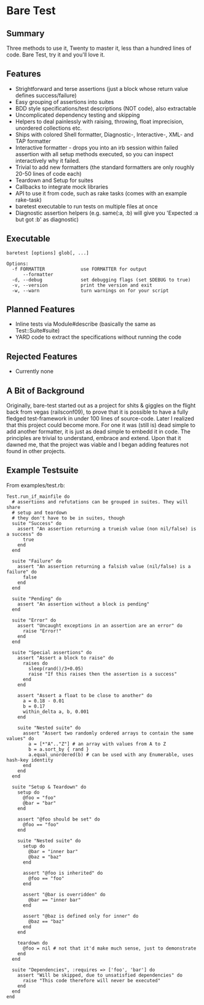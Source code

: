 Bare Test
=========



Summary
-------

Three methods to use it, Twenty to master it, less than a hundred lines of code.
Bare Test, try it and you'll love it.



Features
--------

* Strightforward and terse assertions (just a block whose return value defines
  success/failure)
* Easy grouping of assertions into suites
* BDD style specifications/test descriptions (NOT code), also extractable
* Uncomplicated dependency testing and skipping
* Helpers to deal painlessly with raising, throwing, float imprecision,
  unordered collections etc.
* Ships with colored Shell formatter, Diagnostic-, Interactive-, XML- and TAP
  formatter
* Interactive formatter - drops you into an irb session within failed assertion
  with all setup methods executed, so you can inspect interactively why it
  failed.
* Trivial to add new formatters (the standard formatters are only roughly 20-50
  lines of code each)
* Teardown and Setup for suites
* Callbacks to integrate mock libraries
* API to use it from code, such as rake tasks (comes with an example rake-task)
* baretest executable to run tests on multiple files at once
* Diagnostic assertion helpers (e.g. same(:a, :b) will give you 'Expected
  :a but got :b' as diagnostic)



Executable
----------

    baretest [options] glob[, ...]

    Options:
      -f FORMATTER             use FORMATTER for output
          --formatter
      -d, --debug              set debugging flags (set $DEBUG to true)
      -v, --version            print the version and exit
      -w, --warn               turn warnings on for your script


Planned Features
----------------

* Inline tests via Module#describe (basically the same as Test::Suite#suite)
* YARD code to extract the specifications without running the code



Rejected Features
-----------------

* Currently none


A Bit of Background
-------------------

Originally, bare-test started out as a project for shits & giggles on the flight
back from vegas (railsconf09), to prove that it is possible to have a fully
fledged test-framework in under 100 lines of source-code.
Later I realized that this project could become more. For one it was (still is)
dead simple to add another formatter, it is just as dead simple to embedd it
in code.
The principles are trivial to understand, embrace and extend.
Upon that it dawned me, that the project was viable and I began adding features
not found in other projects.



Example Testsuite
-----------------

From examples/test.rb:

    Test.run_if_mainfile do
      # assertions and refutations can be grouped in suites. They will share
      # setup and teardown
      # they don't have to be in suites, though
      suite "Success" do
        assert "An assertion returning a trueish value (non nil/false) is a success" do
          true
        end
      end

      suite "Failure" do
        assert "An assertion returning a falsish value (nil/false) is a failure" do
          false
        end
      end

      suite "Pending" do
        assert "An assertion without a block is pending"
      end

      suite "Error" do
        assert "Uncaught exceptions in an assertion are an error" do
          raise "Error!"
        end
      end

      suite "Special assertions" do
        assert "Assert a block to raise" do
          raises do
            sleep(rand()/3+0.05)
            raise "If this raises then the assertion is a success"
          end
        end

        assert "Assert a float to be close to another" do
          a = 0.18 - 0.01
          b = 0.17
          within_delta a, b, 0.001
        end

        suite "Nested suite" do
          assert "Assert two randomly ordered arrays to contain the same values" do
            a = [*"A".."Z"] # an array with values from A to Z
            b = a.sort_by { rand }
            a.equal_unordered(b) # can be used with any Enumerable, uses hash-key identity
          end
        end
      end

      suite "Setup & Teardown" do
        setup do
          @foo = "foo"
          @bar = "bar"
        end

        assert "@foo should be set" do
          @foo == "foo"
        end

        suite "Nested suite" do
          setup do
            @bar = "inner bar"
            @baz = "baz"
          end

          assert "@foo is inherited" do
            @foo == "foo"
          end

          assert "@bar is overridden" do
            @bar == "inner bar"
          end

          assert "@baz is defined only for inner" do
            @baz == "baz"
          end
        end

        teardown do
          @foo = nil # not that it'd make much sense, just to demonstrate
        end
      end

      suite "Dependencies", :requires => ['foo', 'bar'] do
        assert "Will be skipped, due to unsatisfied dependencies" do
          raise "This code therefore will never be executed"
        end
      end
    end
